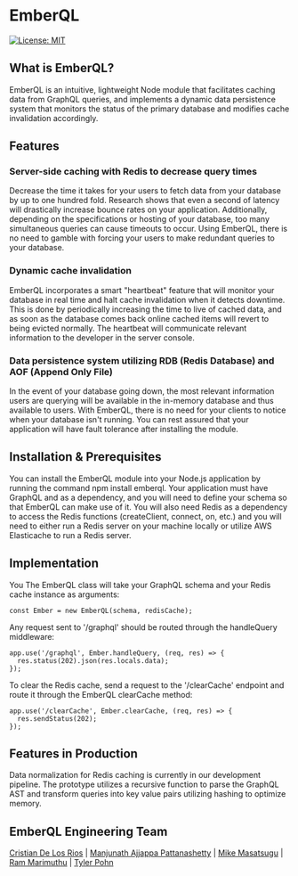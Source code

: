 # EmberQL

[![License: MIT](https://img.shields.io/badge/License-MIT-yellow.svg)](https://github.com/oslabs-beta/EmberQL/blob/dev/LICENSE)
## What is EmberQL?

EmberQL is an intuitive, lightweight Node module that facilitates caching data from GraphQL queries, and implements a dynamic data persistence system that monitors the status of the primary database and modifies cache invalidation accordingly.
## Features

 ### Server-side caching with Redis to decrease query times
 Decrease the time it takes for your users to fetch data from your database by up to one hundred fold. Research shows that even a second of latency will drastically increase bounce rates on your application. Additionally, depending on the specifications or hosting of your database, too many simultaneous queries can cause timeouts to occur. Using EmberQL, there is no need to gamble with forcing your users to make redundant queries to your database.
 
 ### Dynamic cache invalidation
 EmberQL incorporates a smart "heartbeat" feature that will monitor your database in real time and halt cache invalidation when it detects downtime. This is done by periodically increasing the time to live of cached data, and as soon as the database comes back online cached items will revert to being evicted normally. The heartbeat will communicate relevant information to the developer in the server console. 
 
 
 ### Data persistence system utilizing **RDB** (Redis Database) and **AOF** (Append Only File)
 In the event of your database going down, the most relevant information users are querying will be available in the in-memory database and thus available to users. With EmberQL, there is no need for your clients to notice when your database isn't running. You can rest assured that your application will have fault tolerance after installing the module. 
 
## Installation & Prerequisites
You can install the EmberQL module into your Node.js application by running the command npm install emberql. Your application must have GraphQL and as a dependency, and you will need to define your schema so that EmberQL can make use of it. You will also need Redis as a dependency to access the Redis functions (createClient, connect, on, etc.) and you will need to either run a Redis server on your machine locally or utilize AWS Elasticache to run a Redis server. 
## Implementation
You
The EmberQL class will take your GraphQL schema and your Redis cache instance as arguments:
```
const Ember = new EmberQL(schema, redisCache);
```
Any request sent to '/graphql' should be routed through the handleQuery middleware:
```
app.use('/graphql', Ember.handleQuery, (req, res) => {
  res.status(202).json(res.locals.data);
});
```
To clear the Redis cache, send a request to the '/clearCache' endpoint and route it through the EmberQL clearCache method:
```
app.use('/clearCache', Ember.clearCache, (req, res) => {
  res.sendStatus(202);
});
```
## Features in Production
Data normalization for Redis caching is currently in our development pipeline. The prototype utilizes a recursive function to parse the GraphQL AST and transform queries into key value pairs utilizing hashing to optimize memory. 

## EmberQL Engineering Team

[Cristian De Los Rios](https://github.com/Cristian-DeLosRios) | 
[Manjunath Ajjappa Pattanashetty](https://github.com/manjunathap85) | 
[Mike Masatsugu](https://github.com/mikemasatsugu) | 
[Ram Marimuthu](https://github.com/rammarimuthu) | 
[Tyler Pohn](https://github.com/tylerpohn)
